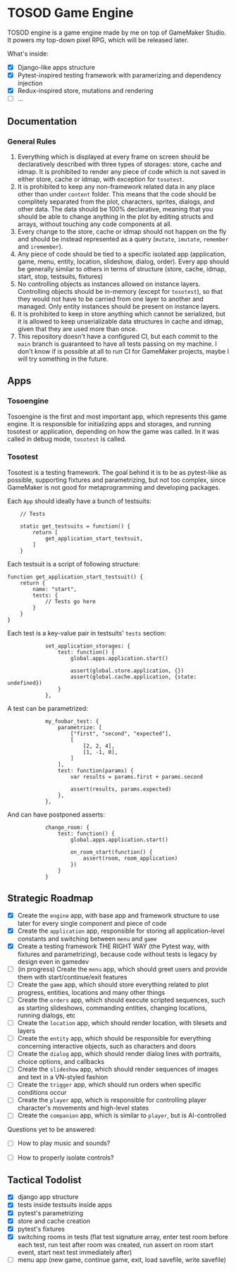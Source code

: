 # TOSOD Game Engine

TOSOD engine is a game engine made by me on top of GameMaker Studio. It powers my top-down pixel RPG, which will be released later.

What's inside:
- [x] Django-like apps structure
- [x] Pytest-inspired testing framework with paramerizing and dependency injection
- [x] Redux-inspired store, mutations and rendering
- [ ] ...

## Documentation

### General Rules

1. Everything which is displayed at every frame on screen should be declaratively described with three types of storages: store, cache and idmap. It is prohibited to render any piece of code which is not saved in either store, cache or idmap, with exception for `tosotest`.
2. It is prohibited to keep any non-framework related data in any place other than under `content` folder. This means that the code should be complitely separated from the plot, characters, sprites, dialogs, and other data. The data should be 100% declarative, meaning that you should be able to change anything in the plot by editing structs and arrays, without touching any code components at all.
3. Every change to the store, cache or idmap should not happen on the fly and should be instead represented as a query (`mutate`, `imutate`, `remember` and `iremember`). 
4. Any piece of code should be tied to a specific isolated app (application, game, menu, entity, location, slideshow, dialog, order). Every app should be generally similar to others in terms of structure (store, cache, idmap, start, stop, testsuits, fixtures)
5. No controlling objects as instances allowed on instance layers. Controlling objects should be in-memory (except for `tosotest`), so that they would not have to be carried from one layer to another and managed. Only entity instances should be present on instance layers.
6. It is prohibited to keep in store anything which cannot be serialized, but it is allowed to keep unserializable data structures in cache and idmap, given that they are used more than once.
7. This repository doesn't have a configured CI, but each commit to the `main` branch is guaranteed to have all tests passing on my machine. I don't know if is possible at all to run CI for GameMaker projects, maybe I will try something in the future.

## Apps

### Tosoengine

Tosoengine is the first and most important app, which represents this game engine. It is responsible for initializing apps and storages, and running tosotest or application, depending on how the game was called. In it was called in debug mode, `tosotest` is called.

### Tosotest

Tosotest is a testing framework. The goal behind it is to be as pytest-like as possible, supporting fixtures and parametrizing, but not too complex, since GameMaker is not good for metaprogramming and developing packages.

Each `App` should ideally have a bunch of testsuits:
```
	// Tests
	
	static get_testsuits = function() {
		return [
			get_application_start_testsuit,
		]
	}
```

Each testsuit is a script of following structure:
```
function get_application_start_testsuit() {
	return {
		name: "start",
		tests: {
			// Tests go here
		}
	}
}
```

Each test is a key-value pair in testsuits' `tests` section:

```
			set_application_storages: {
				test: function() {
					global.apps.application.start()
					
					assert(global.store.application, {})
					assert(global.cache.application, {state: undefined})
				}
			},
```

A test can be parametrized:

```
			my_foobar_test: {
				parametrize: [
					["first", "second", "expected"],
					[
						[2, 2, 4],
						[1, -1, 0],
					]
				],
				test: function(params) {
					var results = params.first + params.second
					
					assert(results, params.expected)
				},
			},
```

And can have postponed asserts:
```
			change_room: {
				test: function() {
					global.apps.application.start()

					on_room_start(function() {
						assert(room, room_application)
					})
				}
			}
```



## Strategic Roadmap

- [x] Create the `engine` app, with base app and framework structure to use later for every single component and piece of code
- [x] Create the `application` app, responsible for storing all application-level constants and switching between `menu` and `game`  
- [x] Create a testing framework THE RIGHT WAY (the Pytest way, with fixtures and parametrizing), because code without tests is legacy by design even in gamedev
- [ ] (in progress) Create the `menu` app, which should greet users and provide them with start/continue/exit features
- [ ] Create the `game` app, which should store everything related to plot progress, entities, locations and many other things
- [ ] Create the `orders` app, which should execute scripted sequences, such as starting slideshows, commanding entities, changing locations, running dialogs, etc
- [ ] Create the `location` app, which should render location, with tilesets and layers
- [ ] Create the `entity` app, which should be responsible for everything concerning interactive objects, such as characters and doors
- [ ] Create the `dialog` app, which should render dialog lines with portraits, choice options, and callbacks
- [ ] Create the `slideshow` app, which should render sequences of images and text in a VN-styled fashion
- [ ] Create the `trigger` app, which should run orders when specific conditions occur
- [ ] Create the `player` app, which is responsible for controlling player character's movements and high-level states
- [ ] Create the `companion` app, which is similar to `player`, but is AI-controlled

Questions yet to be answered:
- [ ] How to play music and sounds?
- [ ] How to properly isolate controls?


## Tactical Todolist

- [x] django app structure
- [x] tests inside testsuits inside apps
- [x] pytest's parametrizing
- [x] store and cache creation
- [x] pytest's fixtures
- [x] switching rooms in tests (flat test signature array, enter test room before each test, run test after room was created, run assert on room start event, start next test immediately after)
- [ ] menu app (new game, continue game, exit, load savefile, write savefile)
